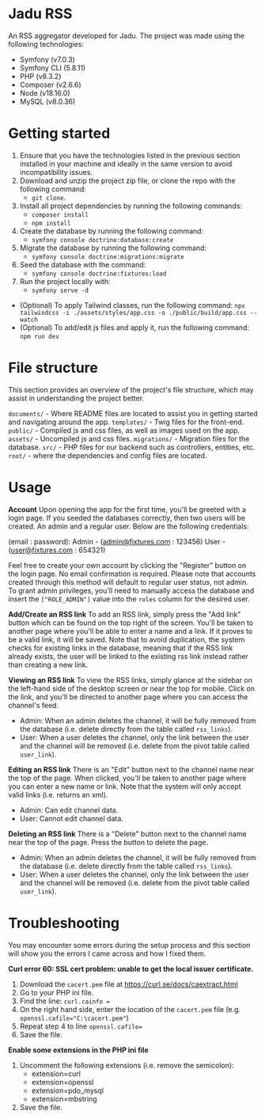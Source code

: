 # Jadu RSS
An RSS aggregator developed for Jadu.
The project was made using the following technologies:
 - Symfony (v7.0.3)
 - Symfony CLI (5.8.11)
 - PHP (v8.3.2)
 - Composer (v2.6.6)
 - Node (v18.16.0)
 - MySQL (v8.0.36)

# Getting started
1. Ensure that you have the technologies listed in the previous section installed in your machine and ideally in the same version to avoid incompatibility issues.
2. Download and unzip the project zip file, or clone the repo with the following command:
    - `git clone`.
3. Install all project dependencies by running the following commands:
    - ` composer install `
    - ` npm install `
4. Create the database by running the following command:
    - ` symfony console doctrine:database:create `
4. Migrate the database by running the following command:
    - ` symfony console doctrine:migrations:migrate `
5. Seed the database with the command:
    - ` symfony console doctrine:fixtures:load `
6. Run the project locally with:
    - ` symfony serve -d `

- (Optional) To apply Tailwind classes, run the following command: ``` npx tailwindcss -i ./assets/styles/app.css -o ./public/build/app.css --watch  ```
- (Optional) To add/edit js files and apply it, run the following command: ``` npm run dev ```

# File structure
This section provides an overview of the project's file structure, which may assist in understanding the project better.

`documents/` - Where README files are located to assist you in getting started and navigating around the app.
`templates/` - Twig files for the front-end.
`public/` - Compiled js and css files, as well as images used on the app.
`assets/` - Uncompiled js and css files.
`migrations/` - Migration files for the database.
`src/` - PHP files for our backend such as controllers, entities, etc.
`root/` - where the dependencies and config files are located.

# Usage
**Account**
Upon opening the app for the first time, you'll be greeted with a login page. If you seeded the databases correctly, then two users will be created. An admin and a regular user. Below are the following credentials: 

(email : password):
Admin - (admin@fixtures.com : 123456)
User - (user@fixtures.com : 654321)

Feel free to create your own account by clicking the "Register" button on the login page. No email confirmation is required. Please note that accounts created through this method will default to regular user status, not admin. To grant admin privileges, you'll need to manually access the database and insert the `["ROLE_ADMIN"]` value into the ``roles`` column for the desired user.

**Add/Create an RSS link**
To add an RSS link, simply press the "Add link" button which can be found on the top right of the screen. You'll be taken to another page where you'll be able to enter a name and a link. If it proves to be a valid link, it will be saved. Note that to avoid duplication, the system checks for existing links in the database, meaning that if the RSS link already exists, the user will be linked to the existing rss link instead rather than creating a new link.

**Viewing an RSS link**
To view the RSS links, simply glance at the sidebar on the left-hand side of the desktop screen or near the top for mobile. Click on the link, and you'll be directed to another page where you can access the channel's feed.
- Admin: When an admin deletes the channel, it will be fully removed from the database (i.e. delete directly from the table called `rss_links`).
- User: When a user deletes the channel, only the link between the user and the channel will be removed (i.e. delete from the pivot table called `user_link`).

**Editing an RSS link**
There is an "Edit" button next to the channel name near the top of the page. When clicked, you'll be taken to another page where you can enter a new name or link. Note that the system will only accept valid links (i.e. returns an xml).
- Admin: Can edit channel data.
- User: Cannot edit channel data.

**Deleting an RSS link**
There is a "Delete" button next to the channel name near the top of the page. Press the button to delete the page.
- Admin: When an admin deletes the channel, it will be fully removed from the database (i.e. delete directly from the table called `rss_links`).
- User: When a user deletes the channel, only the link between the user and the channel will be removed (i.e. delete from the pivot table called `user_link`).

# Troubleshooting
You may encounter some errors during the setup process and this section will show you the errors I came across and how I fixed them.

**Curl error 60: SSL cert problem: unable to get the local issuer certificate.**
1. Download the `cacert.pem` file at https://curl.se/docs/caextract.html
2. Go to your PHP ini file.
3. Find the line: ` curl.cainfo = `
4. On the right hand side, enter the location of the ` cacert.pem ` file (e.g. `openssl.cafile="C:\cacert.pem"`)
5. Repeat step 4 to line `openssl.cafile=`
6. Save the file.

**Enable some extensions in the PHP ini file**
1. Uncomment the following extensions (i.e. remove the semicolon):
    - extension=curl
    - extension=openssl
    - extension=pdo_mysql
    - extension=mbstring
2. Save the file.
































